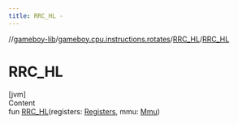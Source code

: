 ```yaml
---
title: RRC_HL -
---
```

//[gameboy-lib](../../index.md)/[gameboy.cpu.instructions.rotates](../index.md)/[RRC_HL](index.md)/[RRC_HL](-r-r-c_-h-l.md)



# RRC_HL  
[jvm]  
Content  
fun [RRC_HL](-r-r-c_-h-l.md)(registers: [Registers](../../gameboy.cpu/-registers/index.md), mmu: [Mmu](../../gameboy.memory/-mmu/index.md))  



